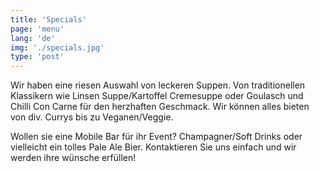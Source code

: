 ```yaml
---
title: 'Specials'
page: 'menu'
lang: 'de'
img: './specials.jpg'
type: 'post'
---
```


Wir haben eine riesen Auswahl von leckeren Suppen. Von traditionellen Klassikern wie Linsen Suppe/Kartoffel Cremesuppe oder Goulasch und Chilli Con Carne für den herzhaften Geschmack. Wir können alles bieten von div. Currys bis zu Veganen/Veggie.

Wollen sie eine Mobile Bar für ihr Event? Champagner/Soft Drinks oder vielleicht ein tolles Pale Ale Bier. Kontaktieren Sie uns einfach und wir werden ihre wünsche erfüllen!
